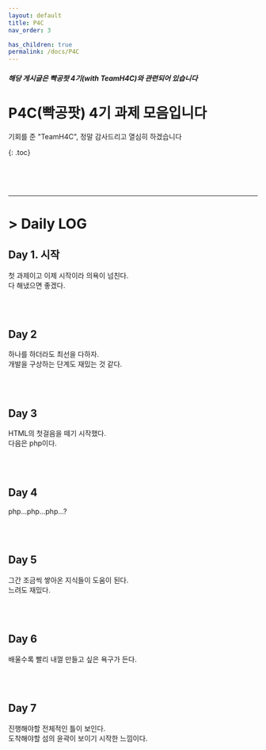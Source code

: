 ```yaml
---
layout: default
title: P4C
nav_order: 3

has_children: true
permalink: /docs/P4C
---
```


##### 해당 게시글은 빡공팟 4기(with TeamH4C)와 관련되어 있습니다

# P4C(빡공팟) 4기 과제 모음입니다

기회를 준 "TeamH4C", 정말 감사드리고 열심히 하겠습니다

{: .toc}

<br><br><br>

-----

# > Daily LOG

## Day 1. 시작

첫 과제이고 이제 시작이라 의욕이 넘친다.  
다 해냈으면 좋겠다.

<br><br>

## Day 2

하나를 하더라도 최선을 다하자.  
개발을 구상하는 단계도 재밌는 것 같다.

<br><br>

## Day 3

HTML의 첫걸음을 떼기 시작했다.  
다음은 php이다.

<br><br>

## Day 4

php...php...php...?

<br><br>

## Day 5

그간 조금씩 쌓아온 지식들이 도움이 된다.  
느려도 재밌다.

<br><br>

## Day  6

배울수록 빨리 내껄 만들고 싶은 욕구가 든다.  

<br><br>

## Day  7

진행해야할 전체적인 틀이 보인다.  
도착해야할 섬의 윤곽이 보이기 시작한 느낌이다.

<br><br>






